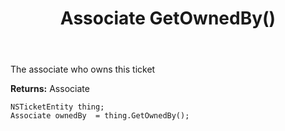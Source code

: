 ﻿---
uid: crmscript_ref_NSTicketEntity_GetOwnedBy
title: Associate GetOwnedBy()
intellisense: NSTicketEntity.GetOwnedBy
keywords: NSTicketEntity, GetOwnedBy
so.topic: reference
---

The associate who owns this ticket

**Returns:** Associate


```crmscript
NSTicketEntity thing;
Associate ownedBy  = thing.GetOwnedBy();
```


